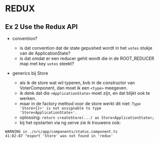 # REDUX

## Ex 2 Use the Redux API

* convention?
  * is dat convention dat de state gepushed wordt in het `votes` stukje van de ApplicationState?
  * is dat omdat er een reducer gehit wordt die in de ROOT_REDUCER map met key `votes` steekt?

* generics bij Store
  * als ik de store wat wil typeren, bvb in de constructor van VoterComponent, dan moet ik een `<type>` meegeven.
  * ik denk dat die `<ApplicationState>` moet zijn, en dat blijkt ook te werken.
  * maar in de factory method voor de store werkt dit niet: `Type 'Store<{}>' is not assignable to type 'Store<ApplicationState>'.`
  * oplossing: `return createStore(...) as Store<ApplicationState>;`
  * bij het opstarten via ng serve zie ik trouwens ook:
```
WARNING in ./src/app/components/status.component.ts
41:82-87 "export 'Store' was not found in 'redux'
```

